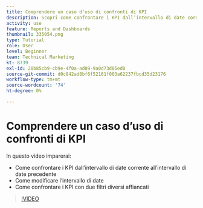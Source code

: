 ```yaml
---
title: Comprendere un caso d’uso di confronti di KPI
description: Scopri come confrontare i KPI dall’intervallo di date corrente a un intervallo di date precedente e come confrontare i KPI con due filtri diversi in [!DNL  Workfront].
activity: use
feature: Reports and Dashboards
thumbnail: 335054.png
type: Tutorial
role: User
level: Beginner
team: Technical Marketing
kt: 8739
exl-id: 28b85cb9-cb9e-4f0a-ad09-9a0d73d05ed0
source-git-commit: d0c842ad8bf6f52161f003a62237fbcd35d23176
workflow-type: tm+mt
source-wordcount: '74'
ht-degree: 0%

---
```


# Comprendere un caso d’uso di confronti di KPI

In questo video imparerai:

* Come confrontare i KPI dall’intervallo di date corrente all’intervallo di date precedente
* Come modificare l’intervallo di date
* Come confrontare i KPI con due filtri diversi affiancati

>[!VIDEO](https://video.tv.adobe.com/v/335054/?quality=12)
